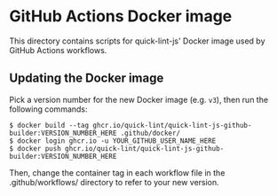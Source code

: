 # GitHub Actions Docker image

This directory contains scripts for quick-lint-js' Docker image used by GitHub
Actions workflows.

## Updating the Docker image

Pick a version number for the new Docker image (e.g. `v3`), then run the
following commands:

    $ docker build --tag ghcr.io/quick-lint/quick-lint-js-github-builder:VERSION_NUMBER_HERE .github/docker/
    $ docker login ghcr.io -u YOUR_GITHUB_USER_NAME_HERE
    $ docker push ghcr.io/quick-lint/quick-lint-js-github-builder:VERSION_NUMBER_HERE

Then, change the container tag in each workflow file in the .github/workflows/
directory to refer to your new version.
